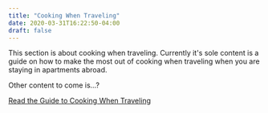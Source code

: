 ```yaml
---
title: "Cooking When Traveling"
date: 2020-03-31T16:22:50-04:00
draft: false
---
```


This section is about cooking when traveling. Currently it's sole content is a guide on how to make the most out of cooking when traveling when you are staying in apartments abroad.

Other content to come is...?


[Read the Guide to Cooking When Traveling](guide)

